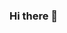 ### Hi there 👋

<!--
**JayeshSPatel/JayeshSPatel** is a ✨ _special_ ✨ repository because its `README.md` (this file) appears on your GitHub profile.

Here are some ideas to get you started:
![](https://github.com/JayeshSPatel/JayeshSPatel/blob/main/68747470733a2f2f63646e2e6472696262626c652e636f6d2f75736572732f323133313939332f73637265656e73686f74732f343934383733362f74686f75676874776f726b732d6769665f6472696262626c652e676966.gif)
- 🔭 I’m currently working on ...
- 🌱 I’m currently learning ...
- 👯 I’m looking to collaborate on ...
- 🤔 I’m looking for help with ...
- 💬 Ask me about ...
- 📫 How to reach me: ...
- 😄 Pronouns: ...
- ⚡ Fun fact: ...
-->
